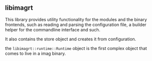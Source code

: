 ## libimagrt

This library provides utility functionality for the modules and the binary
frontends, such as reading and parsing the configuration file, a builder
helper for the commandline interface and such.

It also contains the store object and creates it from configuration.

the `libimagrt::runtime::Runtime` object is the first complex object that comes
to live in a imag binary.

